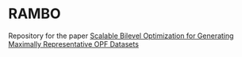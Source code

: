 # RAMBO
Repository for the paper [Scalable Bilevel Optimization for Generating Maximally Representative OPF Datasets](https://arxiv.org/abs/2304.10912)
